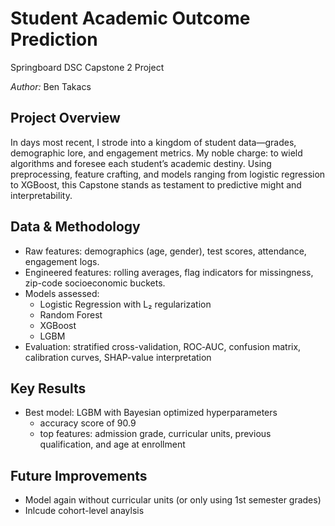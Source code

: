 # Student Academic Outcome Prediction

Springboard DSC Capstone 2 Project

_Author:_ Ben Takacs

## Project Overview
In days most recent, I strode into a kingdom of student data—grades, demographic lore, and engagement metrics. My noble charge: to wield algorithms and foresee each student’s academic destiny. Using preprocessing, feature crafting, and models ranging from logistic regression to XGBoost, this Capstone stands as testament to predictive might and interpretability.

## Data & Methodology
- Raw features: demographics (age, gender), test scores, attendance, engagement logs.
- Engineered features: rolling averages, flag indicators for missingness, zip-code socioeconomic buckets.
- Models assessed:
	- Logistic Regression with L₂ regularization
 	- Random Forest
 	- XGBoost
	- LGBM
- Evaluation: stratified cross-validation, ROC‑AUC, confusion matrix, calibration curves, SHAP-value interpretation

## Key Results
- Best model: LGBM with Bayesian optimized hyperparameters
  - accuracy score of 90.9
  - top features: admission grade, curricular units, previous qualification, and age at enrollment

 ## Future Improvements
 - Model again without curricular units (or only using 1st semester grades)
 - Inlcude cohort-level anaylsis
